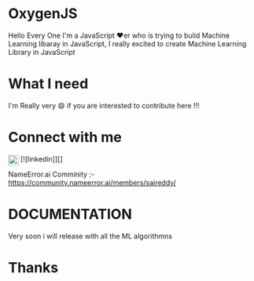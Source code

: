 # OxygenJS

Hello Every One I'm a JavaScript :heart:er who is trying to bulid Machine Learning libaray in JavaScript, I really excited to create Machine Learning Library in JavaScript

# What I need

I'm Really very :smile: if you are interested to contribute here !!!

# Connect with me

[![linkedin]][<img align="left" alt="codeSTACKr | LinkedIn" width="22px" src="https://cdn.jsdelivr.net/npm/simple-icons@v3/icons/linkedin.svg" />]

[2]: https://www.linkedin.com/in/sai-chandra-reddy-vuta-946b2b133/
[3]: https://www.facebook.com/saichandrareddy.vuta
NameError.ai Comminity :- https://community.nameerror.ai/members/saireddy/

# DOCUMENTATION 

Very soon i will release with all the ML algorithmns

# Thanks
